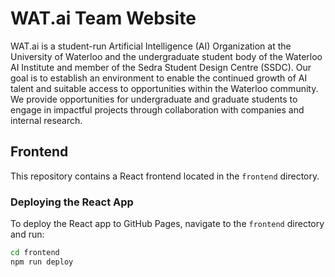 # WAT.ai Team Website

WAT.ai is a student-run Artificial Intelligence (AI) Organization at the University of Waterloo and the undergraduate student body of the Waterloo AI Institute and member of the Sedra Student Design Centre (SSDC). Our goal is to establish an environment to enable the continued growth of AI talent and suitable access to opportunities within the Waterloo community. We provide opportunities for undergraduate and graduate students to engage in impactful projects through collaboration with companies and internal research.

## Frontend

This repository contains a React frontend located in the `frontend` directory.

### Deploying the React App

To deploy the React app to GitHub Pages, navigate to the `frontend` directory and run:

```bash
cd frontend
npm run deploy
```